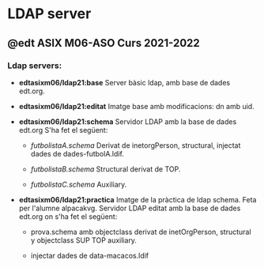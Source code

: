 # LDAP server
## @edt ASIX M06-ASO Curs 2021-2022

### Ldap servers:

 * **edtasixm06/ldap21:base** Server bàsic ldap, amb base de dades edt.org.

 * **edtasixm06/ldap21:editat** Imatge base amb modificacions: dn amb uid.

 * **edtasixm06/ldap21:schema** Servidor LDAP amb la base de dades edt.org S'ha fet el següent:

    * *futbolistaA.schema* Derivat de inetorgPerson, structural, 
      injectat dades de dades-futbolA.ldif.

    * *futbolistaB.schema* Structural derivat de TOP.

    * *futbolistaC.schema* Auxiliary.


 * **edtasixm06/ldap21:practica**   Imatge de la pràctica de ldap schema.
    Feta per l'alumne alpacakvg. Servidor LDAP editat amb la base de dades edt.org on
    s'ha fet el següent: 
 
   * prova.schema amb objectclass derivat de inetOrgPerson, structural y objectclass
     SUP TOP auxiliary.

   * injectar dades de data-macacos.ldif

